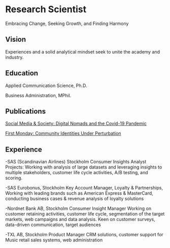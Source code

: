 # Research Scientist
Embracing Change, Seeking Growth, and Finding Harmony

## Vision
Experiences and a solid analytical mindset seek to unite the academy and industry.

## Education
Applied Communication Science, Ph.D.

Business Administration, MPhil.

## Publications
[Social Media & Society: Digital Nomads and the Covid-19 Pandemic](https://journals.sagepub.com/doi/full/10.1177/20563051221084958)

[First Monday: Community Identities Under Perturbation](https://firstmonday.org/ojs/index.php/fm/article/view/12725/10744)

## Experience
-SAS (Scandinavian Airlines) Stockholm
Consumer Insights Analyst
Projects: Working with analysis of large datasets and leveraging insights to multiple stakeholders, customer life cycle activities, A/B testing, and scoring.
        
-SAS Eurobonus, Stockholm
Key Account Manager, Loyalty & Partnerships,
Working with leading brands such as American Express & MasterCard, conducting business cases & revenue analysis of loyalty solutions
        
-Nordnet Bank AB, Stockholm
Consumer Insight Manager
Working on customer retaining activities, customer life cycle, segmentation of the target markets, web campaigns and data analysis. 
Keen on customer surveys, data-driven communication, target audiences

-TXL AB, Stockholm
Product Manager
CRM solutions, customer support for Music retail sales systems, web administration


